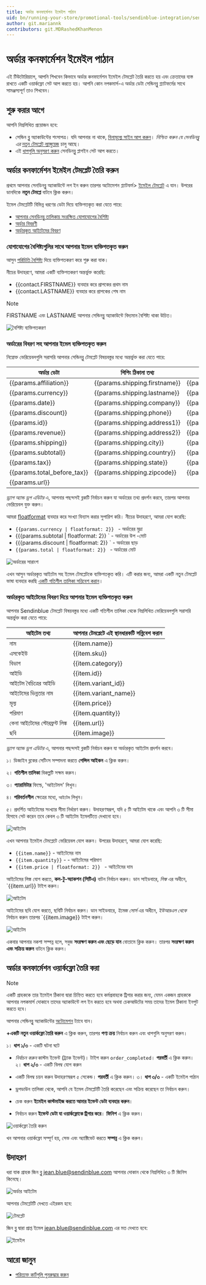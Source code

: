 ```yaml
---
title: অর্ডার কনফার্মেশন ইমেইল পাঠান
uid: bn/running-your-store/promotional-tools/sendinblue-integration/send-an-order-confirmation-email
author: git.mariannk
contributors: git.MDRashedKhanMenon
---
```


# অর্ডার কনফার্মেশন ইমেইল পাঠান

এই টিউটোরিয়ালে, আপনি শিখবেন কিভাবে অর্ডার কনফার্মেশন ইমেইল টেমপ্লেট তৈরি করতে হয় এবং ক্রেতাদের ব্যস্ত রাখতে একটি ওয়ার্কফ্লো সেট আপ করতে হয়। আপনি কোন নপকমার্স-এ অর্ডার ডেটা সেন্ডিনব্লু প্ল্যাটফর্মের সাথে সামঞ্জস্যপূর্ণ তাও শিখবেন।

## শুরু করার আগে

আপনি নিম্নলিখিত প্রয়োজন হবে:
* সেন্ডিন ব্লু অ্যাকাউন্টের শংসাপত্র। যদি আপনার না থাকে, [বিনামূল্যে সাইন আপ করুন](https://app.sendinblue.com/account/register/?utm_source=nopcommerce_plugin&utm_medium=plugin&utm_campaign=module_link)।
*নিশ্চিত করুন যে সেনডিনব্লু এর* [নতুন টেমপ্লেট ল্যাঙ্গুয়েজ](https://help.sendinblue.com/hc/en-us/articles/360000659260?utm_source=nopcommerce_plugin&utm_medium=plugin&utm_campaign=module_link) চালু আছে।
* এই [ধাপগুলি অনুসরণ করুন](xref:bn/running-your-store/promotional-tools/sendinblue-integration/set-up-sendinblue-plugin) সেনডিনব্লু প্লাগইন সেট আপ করতে।

## অর্ডার কনফার্মেশন ইমেইল টেমপ্লেট তৈরি করুন

প্রথমে আপনার সেনডিনব্লু অ্যাকাউন্টে লগ ইন করুন তারপর অটোমেশন প্ল্যাটফর্ম> [ইমেইল টেমপ্লেট](https://my.sendinblue.com/camp/lists/template?utm_source=nopcommerce_plugin&utm_medium=plugin&utm_campaign=module_link) এ যান। উপরের ডানদিকে **নতুন টেমপ্লে** বাটনে ক্লিক করুন।

ইমেল টেমপ্লেটটি বিভিন্ন ধরণের ডেটা দিয়ে ব্যক্তিগতকৃত করা যেতে পারে:
* [আপনার সেনডিনব্লু তালিকায় সংরক্ষিত যোগাযোগের বৈশিষ্ট্য](#personalize-your-email-with-contact-attributes)
* [অর্ডার বিবরণী](#personalize-your-email-with-the-order-details)
* [অর্ডারকৃত আইটেমের বিবরণ](#personalize-your-email-with-the-ordered-items-details)

### যোগাযোগের বৈশিষ্ট্যগুলির সাথে আপনার ইমেল ব্যক্তিগতকৃত করুন

আসুন [পরিচিতি বৈশিষ্ট্য](https://help.sendinblue.com/hc/en-us/articles/360001008200?utm_source=nopcommerce_plugin&utm_medium=plugin&utm_campaign=module_link) দিয়ে ব্যক্তিগতকরণ করে শুরু করা যাক।

নীচের উদাহরণে, আমরা একটি ব্যক্তিগতকরণ অন্তর্ভুক্ত করেছি:

* {{contact.FIRSTNAME}} ব্যবহার করে প্রাপকের প্রথম নাম
* {{contact.LASTNAME}} ব্যবহার করে প্রাপকের শেষ নাম

> [!NOTE]
> FIRSTNAME এবং LASTNAME আপনার সেন্ডিনব্লু অ্যাকাউন্টে বিদ্যমান বৈশিষ্ট্য থাকা উচিত।

![বৈশিষ্ট্য ব্যক্তিগতকরণ](_static/send-an-order-confirmation-email/attribute-personalization.gif)

### অর্ডারের বিবরণ সহ আপনার ইমেল ব্যক্তিগতকৃত করুন

নিম্নোক্ত ভেরিয়েবলগুলি সরাসরি আপনার সেন্ডিনব্লু টেমপ্লেট বিষয়বস্তুর মধ্যে অন্তর্ভুক্ত করা যেতে পারে:

| অর্ডার ডেটা | শিপিং ঠিকানা তথ্য | বিলিং ঠিকানা তথ্য |
| ------------- | ------------- | ------------- |
| {{params.affiliation}} | {{params.shipping.firstname}} | {{params.billing.firstname}} |
| {{params.currency}} | {{params.shipping.lastname}} | {{params.billing.lastname}} |
| {{params.date}} | {{params.shipping.company}} | {{params.billing.company}} |
| {{params.discount}} | {{params.shipping.phone}} | {{params.billing.phone}} |
| {{params.id}} | {{params.shipping.address1}} | {{params.billing.address1}} |
| {{params.revenue}} | {{params.shipping.address2}} | {{params.billing.address2}} |
| {{params.shipping}} | {{params.shipping.city}} | {{params.billing.city}} |
| {{params.subtotal}} | {{params.shipping.country}} | {{params.billing.country}} |
| {{params.tax}} | {{params.shipping.state}} | {{params.billing.state}} |
| {{params.total_before_tax}} | {{params.shipping.zipcode}} | {{params.billing.zipcode}} |
| {{params.url}} |

*ড্র্যাগ অ্যান্ড ড্রপ এডিটর* এ, আপনার পছন্দসই ব্লকটি নির্বাচন করুন যা অর্ডারের তথ্য প্রদর্শন করবে, তারপর আপনার ভেরিয়েবল যুক্ত করুন।

আমরা [floatformat](https://help.sendinblue.com/hc/en-us/articles/360000268730?utm_source=nopcommerce_plugin&utm_medium=plugin&utm_campaign=module_link#numbers) ব্যবহার করে সংখ্যা বিন্যাস করার সুপারিশ করি। নীচের উদাহরণে, আমরা যোগ করেছি:

* `{{params.currency | floatformat: 2}} ` - অর্ডারের মুদ্রা
* {{{params.subtotal | floatformat: 2}} ` - অর্ডারের উপ -মোট
* {{{params.discount | floatformat: 2}} ` - অর্ডারের ছাড়
* `{{params.total | floatformat: 2}} ` - অর্ডারের মোট

![অর্ডারের সারাংশ](_static/send-an-order-confirmation-email/order.jpg)

এখন আসুন অর্ডারকৃত আইটেম সহ ইমেল টেমপ্লেটকে ব্যক্তিগতকৃত করি। এটি করার জন্য, আমরা একটি নতুন টেমপ্লেট ভাষা ব্যবহার করছি [একটি গতিশীল তালিকা সন্নিবেশ করান](https://help.sendinblue.com/hc/en-us/articles/360000887379-Inserting-a-dynamic-list-in-the-Drag-Drop-editor-NEW-?utm_source=nopcommerce_plugin&utm_medium=plugin&utm_campaign=module_link)।

### অর্ডারকৃত আইটেমের বিবরণ দিয়ে আপনার ইমেল ব্যক্তিগতকৃত করুন

আপনার Sendinblue টেমপ্লেট বিষয়বস্তুর মধ্যে একটি গতিশীল তালিকা থেকে নিম্নলিখিত ভেরিয়েবলগুলি সরাসরি অন্তর্ভুক্ত করা যেতে পারে:

| আইটেম তথ্য | আপনার টেমপ্লেটে এই স্থানধারকটি সন্নিবেশ করান |
| ------------- | ------------- |
| নাম | {{item.name}} |
| এসকেইউ | {{item.sku}} |
| বিভাগ | {{item.category}} |
| আইডি | {{item.id}} |
| আইটেম বৈচিত্রের আইডি | {{item.variant_id}} |
| আইটেমের ভিন্নতার নাম | {{item.variant_name}} |
| মূল্য | {{item.price}} |
| পরিমাণ | {{item.quantity}} |
| কেনা আইটেমের স্টোরফ্রন্ট লিঙ্ক | {{item.url}} |
| ছবি | {{item.image}} |

*ড্র্যাগ অ্যান্ড ড্রপ এডিটর* এ, আপনার পছন্দসই ব্লকটি নির্বাচন করুন যা অর্ডারকৃত আইটেম প্রদর্শন করবে।

১। ডিজাইন ব্লকের সেটিংস সম্পাদনা করতে **পেন্সিল আইকন** এ ক্লিক করুন।

২। **গতিশীল তালিকা** বিকল্পটি সক্ষম করুন।

৩। **প্যারামিটার** ফিল্ডে, 'আইটেমস' লিখুন।

৪। **পরিবর্তনশীল** ক্ষেত্রের মধ্যে, `আইটেম` লিখুন।

৫। প্রদর্শিত আইটেমের সংখ্যার সীমা নির্ধারণ করুন। উদাহরণস্বরূপ, যদি ৫ টি আইটেম থাকে এবং আপনি ৩ টি সীমা হিসাবে সেট করেন তবে কেবল ৩ টি আইটেম ইমেলটিতে দেখানো হবে।

![আইটেম](_static/send-an-order-confirmation-email/items.jpg)

এখন আপনার ইমেইল টেমপ্লেটে ভেরিয়েবল যোগ করুন। উপরের উদাহরণে, আমরা যোগ করেছি:
* `{{item.name}}` - আইটেমের নাম
* `{{item.quantity}}` - - আইটেমের পরিমাণ
* `{{item.price | floatformat: 2}} ` - আইটেমের দাম

আইটেমের লিঙ্ক যোগ করতে, **কল-টু-অ্যাকশন (সিটিএ)** বাটন নির্বাচন করুন। ডান সাইডবারে, *লিঙ্ক* এর অধীনে, `{{item.url}} টাইপ করুন।

![আইটেম](_static/send-an-order-confirmation-email/item.jpg)

আইটেমের ছবি যোগ করতে, ছবিটি নির্বাচন করুন। ডান সাইডবারে, *ইমেজ সোর্স* এর অধীনে, *ইউআরএল থেকে* নির্বাচন করুন তারপর `{{item.image}} টাইপ করুন।

![আইটেম](_static/send-an-order-confirmation-email/image.jpg)

একবার আপনার নকশা সম্পন্ন হলে, সবুজ **সংরক্ষণ করুন এবং ছেড়ে যান** বোতামে ক্লিক করুন। তারপর **সংরক্ষণ করুন এবং সক্রিয় করুন** বাটনে ক্লিক করুন।

## অর্ডার কনফার্মেশন ওয়ার্কফ্লো তৈরি করা

> [!NOTE]
> একটি গ্রাহককে তার ইমেইল ঠিকানা দ্বারা চিহ্নিত করতে হবে কর্মপ্রবাহকে ট্রিগার করার জন্য, যেমন একজন গ্রাহককে আপনার নপকমার্স দোকানে তাদের অ্যাকাউন্টে লগ ইন করতে হবে অথবা চেকআউটের সময় তাদের ইমেল ঠিকানা ইনপুট করতে হবে।

আপনার সেন্ডিনব্লু অ্যাকাউন্টের [অটোমেশন](https://automation.sendinblue.com/?utm_source=nopcommerce_plugin&utm_medium=plugin&utm_campaign=module_link) ট্যাবে যান।

**+একটি নতুন ওয়ার্কফ্লো তৈরি করুন** এ ক্লিক করুন, তারপর **পণ্য ক্রয়** নির্বাচন করুন এবং ধাপগুলি অনুসরণ করুন।

১। **ধাপ ১/৩** - একটি ঘটনা ঘটে

* *নির্বাচন করুন* কাস্টম ইভেন্ট (ট্র্যাক ইভেন্ট)। টাইপ করুন `order_completed`।
**পরবর্তী** এ ক্লিক করুন।
২। **ধাপ ২/৩** - একটি বিলম্ব যোগ করুন

* একটি বিলম্ব চয়ন করুন উদাহরণস্বরূপ ৫ সেকেন্ড।
**পরবর্তী** এ ক্লিক করুন।
৩। **ধাপ ৩/৩** - একটি ইমেইল পাঠান

* ড্রপডাউন তালিকা থেকে, আপনি যে ইমেল টেমপ্লেটটি তৈরি করেছেন এবং সক্রিয় করেছেন তা নির্বাচন করুন।
* চেক করুন **ইমেইল কাস্টমাইজ করতে আমার ইভেন্ট ডেটা ব্যবহার করুন**।
* নির্বাচন করুন **ইভেন্ট ডেটা যা ওয়ার্কফ্লোকে ট্রিগার করে**।
**ফিনিশ** এ ক্লিক করুন।

![ওয়ার্কফ্লো তৈরি করুন](_static/send-an-order-confirmation-email/create-workflow.gif)

খন আপনার ওয়ার্কফ্লো সম্পূর্ণ হয়, সেভ এবং অ্যাক্টিভেট করতে **সম্পন্ন** এ ক্লিক করুন।

## উদাহরণ

ধরা যাক গ্রাহক জিন ব্লু jean.blue@sendinblue.com আপনার দোকান থেকে নিম্নলিখিত ৩ টি জিনিস কিনেছে।

![অর্ডার আইটেম](_static/send-an-order-confirmation-email/order-items.jpg)

আপনার টেমপ্লেটটি দেখতে এইরকম হবে:

![টেমপ্লেট](_static/send-an-order-confirmation-email/template.jpg)

জিন ব্লু দ্বারা প্রাপ্ত ইমেল jean.blue@sendinblue.com এর মত দেখতে হবে:

![ইমেইল](_static/send-an-order-confirmation-email/email.jpg)

## আরো জানুন
* [পরিত্যক্ত কার্টগুলি পুনরুদ্ধার করুন](xref:bn/running-your-store/promotional-tools/sendinblue-integration/recover-abandoned-carts)
